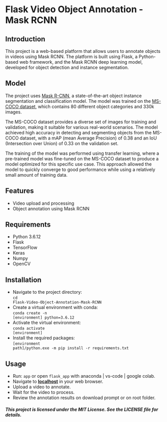 # Flask Video Object Annotation - Mask RCNN
## Introduction
This project is a web-based platform that allows users to annotate objects in videos using Mask RCNN. The platform is built using Flask, a Python-based web framework, and the Mask RCNN deep learning model, developed for object detection and instance segmentation.

## Model
The project uses [Mask R-CNN](https://arxiv.org/abs/1703.06870), a state-of-the-art object instance segmentation and classification model. The model was trained on the [MS-COCO dataset](https://cocodataset.org/#home), which contains 80 different object categories and 330k images.

The MS-COCO dataset provides a diverse set of images for training and validation, making it suitable for various real-world scenarios. The model achieved high accuracy in detecting and segmenting objects from the MS-COCO dataset, with a mAP (mean Average Precision) of 0.38 and an IoU (Intersection over Union) of 0.33 on the validation set.

The training of the model was performed using transfer learning, where a pre-trained model was fine-tuned on the MS-COCO dataset to produce a model optimized for this specific use case. This approach allowed the model to quickly converge to good performance while using a relatively small amount of training data.

## Features
- Video upload and processing
- Object annotation using Mask RCNN

## Requirements
- Python 3.6.12
- Flask
- TensorFlow
- Keras
- Numpy
- OpenCV
## Installation
- Navigate to the project directory:<br>
<code>cd Flask-Video-Object-Annotation-Mask-RCNN</code><br>
- Create a virtual environment with conda:
<br><code>conda create -n [environment] python=3.6.12</code><br>
- Activate the virtual environment:
<br><code>conda activate [environment]</code><br>
- Install the required packages:
<br><code>[environment path]/python.exe -m pip install -r requirements.txt</code><br>
## Usage
- Run: <code>app</code> or open <code>flask_app</code> with anaconda | vs-code | google colab.
- Navigate to **[localhost](http://localhost:5000)** in your web browser.
- Upload a video to annotate.
- Wait for the video to process.
- Review the annotation results on download prompt or on root folder.

##### This project is licensed under the MIT License. See the LICENSE file for details.
